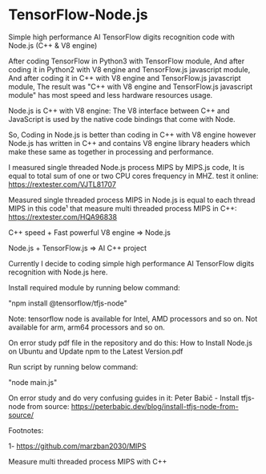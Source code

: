 # TensorFlow-Node.js
Simple high performance AI TensorFlow digits recognition code with Node.js (C++ &amp; V8 engine)

After coding TensorFlow in Python3 with TensorFlow module,
And after coding it in Python2 with V8 engine and TensorFlow.js javascript module,
And after coding it in C++ with V8 engine and TensorFlow.js javascript module,
The result was "C++ with V8 engine and TensorFlow.js javascript module" has most speed and less hardware resources usage.

Node.js is C++ with V8 engine: The V8 interface between C++ and JavaScript is used by the native code bindings that come with Node.

So, Coding in Node.js is better than coding in C++ with V8 engine however Node.js has written in C++ and contains V8 engine library headers which make these same as together in processing and performance.

I measured single threaded Node.js process MIPS by MIPS.js code, It is equal to total sum of one or two CPU cores frequency in MHZ.
test it online:
https://rextester.com/VJTL81707

Measured single threaded process MIPS in Node.js is equal to each thread MIPS in this code¹ that measure multi threaded process MIPS in C++:
https://rextester.com/HQA96838


C++ speed + Fast powerful V8 engine => Node.js


Node.js + TensorFlow.js => AI C++ project


Currently I decide to coding simple high performance AI TensorFlow digits recognition with Node.js here.


Install required module by running below command:

"npm install @tensorflow/tfjs-node"

Note: tensorflow node is available for Intel, AMD processors and so on. Not available for arm, arm64 processors and so on.

On error study pdf file in the repository and do this: How to Install Node.js on Ubuntu and Update npm to the Latest Version.pdf

Run script by running below command:

"node main.js"

On error study and do very confusing guides in it: Peter Babič - Install tfjs-node from source:
https://peterbabic.dev/blog/install-tfjs-node-from-source/

Footnotes:

1- https://github.com/marzban2030/MIPS

Measure multi threaded process MIPS with C++
